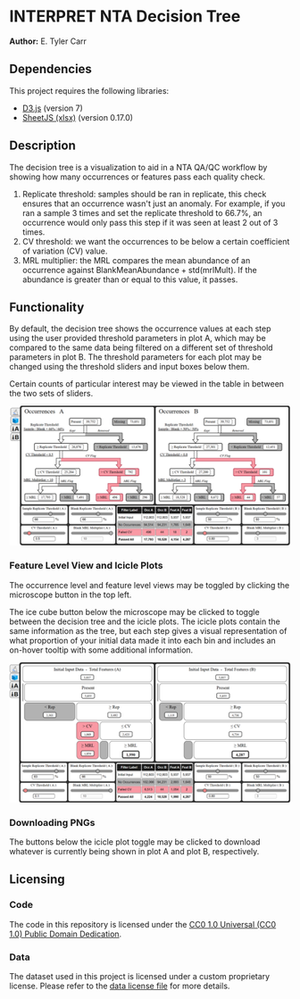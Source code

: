 # INTERPRET NTA Decision Tree

**Author:** E. Tyler Carr

## Dependencies

This project requires the following libraries:

- [D3.js](https://d3js.org/) (version 7)
- [SheetJS (xlsx)](https://sheetjs.com/) (version 0.17.0)

## Description

The decision tree is a visualization to aid in a NTA QA/QC workflow by showing how many occurrences or features pass each quality check.

1. Replicate threshold: samples should be ran in replicate, this check ensures that an occurrence wasn't just an anomaly. For example, if you ran a sample 3 times and set the replicate threshold to 66.7%, an occurrence would only pass this step if it was seen at least 2 out of 3 times.
2. CV threshold: we want the occurrences to be below a certain coefficient of variation (CV) value.
3. MRL multiplier: the MRL compares the mean abundance of an occurrence against $\text{BlankMeanAbundance} + \text{std}(\text{mrlMult})$. If the abundance is greater than or equal to this value, it passes.

## Functionality

By default, the decision tree shows the occurrence values at each step using the user provided threshold parameters in plot A, which may be compared to the same data being filtered on a different set of threshold parameters in plot B. The threshold parameters for each plot may be changed using the threshold sliders and input boxes below them.

Certain counts of particular interest may be viewed in the table in between the two sets of sliders.

![static tree](./resources/static_tree.png)

### Feature Level View and Icicle Plots

The occurrence level and feature level views may be toggled by clicking the microscope button in the top left.

The ice cube button below the microscope may be clicked to toggle between the decision tree and the icicle plots. The icicle plots contain the same information as the tree, but each step gives a visual representation of what proportion of your initial data made it into each bin and includes an on-hover tooltip with some additional information.

![static icicle](./resources/static_icicle.png)

### Downloading PNGs

The buttons below the icicle plot toggle may be clicked to download whatever is currently being shown in plot A and plot B, respectively.

## Licensing

### Code

The code in this repository is licensed under the [CC0 1.0 Universal (CC0 1.0) Public Domain Dedication](./LICENSE_CODE).

### Data

The dataset used in this project is licensed under a custom proprietary license. Please refer to the [data license file](./LICENSE_DATA) for more details.
